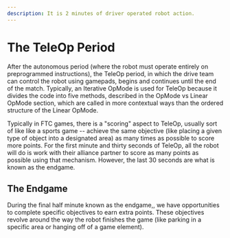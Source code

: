 ```yaml
---
description: It is 2 minutes of driver operated robot action.
---
```


# The TeleOp Period

After the autonomous period (where the robot must operate entirely on preprogrammed instructions), the TeleOp period, in which the drive team can control the robot using gamepads, begins and continues until the end of the match. Typically, an Iterative OpMode is used for TeleOp because it divides the code into five methods, described in the OpMode vs Linear OpMode section, which are called in more contextual ways than the ordered structure of the Linear OpMode.

Typically in FTC games, there is a "scoring" aspect to TeleOp, usually sort of like like a sports game -- achieve the same objective (like placing a given type of object into a designated area) as many times as possible to score more points. For the first minute and thirty seconds of TeleOp, all the robot will do is work with their alliance partner to score as many points as possible using that mechanism. However, the last 30 seconds are what is known as the endgame.

## The Endgame

During the final half minute known as the endgame,, we have opportunities to complete specific objectives to earn extra points. These objectives revolve around the way the robot finishes the game (like parking in a specific area or hanging off of a game element). 
